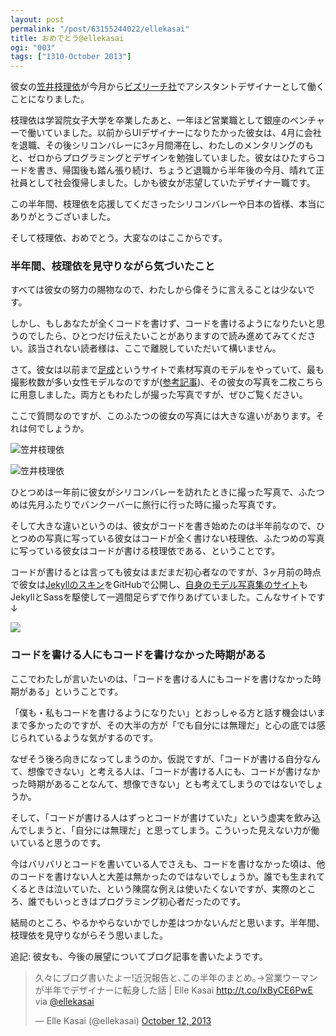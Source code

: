 ```yaml
---
layout: post
permalink: "/post/63155244022/ellekasai"
title: おめでとう@ellekasai
ogi: "003"
tags: ["1310-October 2013"]
---
```


彼女の[笠井枝理依](http://twitter.com/ellekasai)が今月から[ビズリーチ社](https://www.bizreach.jp/)でアシスタントデザイナーとして働くことになりました。

枝理依は学習院女子大学を卒業したあと、一年ほど営業職として銀座のベンチャーで働いていました。以前からUIデザイナーになりたかった彼女は、4月に会社を退職、その後シリコンバレーに3ヶ月間滞在し、わたしのメンタリングのもと、ゼロからプログラミングとデザインを勉強していました。彼女はひたすらコードを書き、帰国後も踏ん張り続け、ちょうど退職から半年後の今月、晴れて正社員として社会復帰しました。しかも彼女が志望していたデザイナー職です。

この半年間、枝理依を応援してくださったシリコンバレーや日本の皆様、本当にありがとうございました。

そして枝理依、おめでとう。大変なのはここからです。

### 半年間、枝理依を見守りながら気づいたこと

すべては彼女の努力の賜物なので、わたしから偉そうに言えることは少ないです。

しかし、もしあなたが全くコードを書けず、コードを書けるようになりたいと思うのでしたら、ひとつだけ伝えたいことがありますので読み進めてみてください。該当されない読者様は、ここで離脱していただいて構いません。

さて。彼女は以前まで[足成](http://www.ashinari.com/)というサイトで素材写真のモデルをやっていて、最も撮影枚数が多い女性モデルなのですが([参考記事](http://www.itmedia.co.jp/news/articles/1308/02/news021_2.html))、その彼女の写真を二枚こちらに用意しました。両方ともわたしが撮った写真ですが、ぜひご覧ください。

ここで質問なのですが、このふたつの彼女の写真には大きな違いがあります。それは何でしょうか。

![笠井枝理依](http://f.cl.ly/items/2V3a2u3g1m2m3n1F1M0r/201139_2814086671114_338393920_o.jpg)

![笠井枝理依](http://f.cl.ly/items/2819430r0S1f2S3W322O/603891_3453227369232_684803074_n.jpg)

ひとつめは一年前に彼女がシリコンバレーを訪れたときに撮った写真で、ふたつめは先月ふたりでバンクーバーに旅行に行った時に撮った写真です。

そして大きな違いというのは、彼女がコードを書き始めたのは半年前なので、ひとつめの写真に写っている彼女はコードが全く書けない枝理依、ふたつめの写真に写っている彼女はコードが書ける枝理依である、ということです。

コードが書けるとは言っても彼女はまだまだ初心者なのですが、3ヶ月前の時点で彼女は[Jekyllのスキン](https://github.com/ellekasai/shinayaka)をGitHubで公開し、[自身のモデル写真集のサイト](https://github.com/ellekasai/promo)もJekyllとSassを駆使して一週間足らずで作りあげていました。こんなサイトです↓

[![](http://f.cl.ly/items/140N0x2t1K2e2J291e1O/promo.jpg)](http://promo.ellekasai.com)

### コードを書ける人にもコードを書けなかった時期がある

ここでわたしが言いたいのは、「コードを書ける人にもコードを書けなかった時期がある」ということです。

「僕も・私もコードを書けるようになりたい」とおっしゃる方と話す機会はいままで多かったのですが、その大半の方が「でも自分には無理だ」と心の底では感じられているような気がするのです。

なぜそう後ろ向きになってしまうのか。仮説ですが、「コードが書ける自分なんて、想像できない」と考える人は、「コードが書ける人にも、コードが書けなかった時期があることなんて、想像できない」とも考えてしまうのではないでしょうか。

そして、「コードが書ける人はずっとコードが書けていた」という虚実を飲み込んでしまうと、「自分には無理だ」と思ってしまう。こういった見えない力が働いていると思うのです。

今はバリバリとコードを書いている人でさえも、コードを書けなかった頃は、他のコードを書けない人と大差は無かったのではないでしょうか。誰でも生まれてくるときは泣いていた、という陳腐な例えは使いたくないですが、実際のところ、誰でもいっときはプログラミング初心者だったのです。

結局のところ、やるかやらないかでしか差はつかないんだと思います。半年間、枝理依を見守りながらそう思いました。

追記: 彼女も、今後の展望についてブログ記事を書いたようです。

<blockquote class="twitter-tweet"><p>久々にブログ書いたよー!近況報告と､この半年のまとめ｡→営業ウーマンが半年でデザイナーに転身した話 | Elle Kasai <a href="http://t.co/IxByCE6PwE">http://t.co/IxByCE6PwE</a> via <a href="https://twitter.com/ellekasai">@ellekasai</a></p>&mdash; Elle Kasai (@ellekasai) <a href="https://twitter.com/ellekasai/statuses/388947434757701632">October 12, 2013</a></blockquote>

